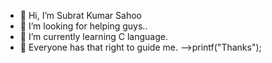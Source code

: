 - 👋 Hi, I’m Subrat Kumar Sahoo
- 👀 I’m looking for helping guys..
- 🌱 I’m currently learning C language.
- 💞️ Everyone has that right to guide me.
-->printf("Thanks");

